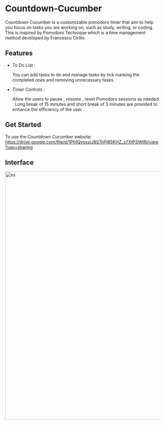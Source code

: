 # Countdown-Cucumber
Countdown Cucumber is a customizable pomodoro timer that aim to help you focus on tasks you are working on, such as study, writing, or coding. This is inspired by Pomodoro Technique which is a time management method developed by Francesco Cirillo.

## Features

* To Do List :

   You can add tasks to do and manage tasks by tick marking the completed ones and removing unnecessary tasks.
  
* Timer Controls :

  Allow the users to  pause , resume , reset Pomodoro sessions  as needed . Long break of 15 minutes and short break of 5 minutes are provided to enhance the efficiency of the  user .

## Get Started 
To use the Countdown Cucumber website: 
https://drive.google.com/file/d/1Ph1QyoxzjJ8S7nPj85KHZ_z7XtPSWtRj/view?usp=sharing

## Interface 


<img width="809" alt="ss" src="https://github.com/Sh4dp/Countdown-Cucumber/assets/162804244/27f98b3f-1fec-4870-8968-fd14f404ee68">
